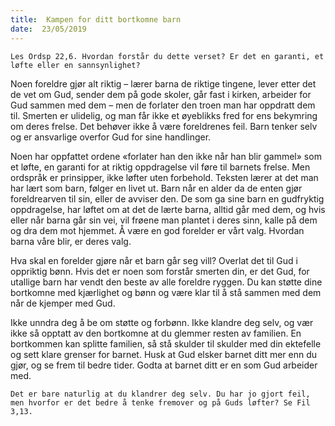 ```yaml
---
title:  Kampen for ditt bortkomne barn
date:  23/05/2019
---
```


`Les Ordsp 22,6. Hvordan forstår du dette verset? Er det en garanti, et løfte eller en sannsynlighet?`

Noen foreldre gjør alt riktig – lærer barna de riktige tingene, lever etter det de vet om Gud, sender dem på gode skoler, går fast i kirken, arbeider for Gud sammen med dem – men de forlater den troen man har oppdratt dem til. Smerten er ulidelig, og man får ikke et øyeblikks fred for ens bekymring om deres frelse. Det behøver ikke å være foreldrenes feil. Barn tenker selv og er ansvarlige overfor Gud for sine handlinger.

Noen har oppfattet ordene «forlater han den ikke når han blir gammel» som et løfte, en garanti for at riktig oppdragelse vil føre til barnets frelse. Men ordspråk er prinsipper, ikke løfter uten forbehold. Teksten lærer at det man har lært som barn, følger en livet ut. Barn når en alder da de enten gjør foreldrearven til sin, eller de avviser den. De som ga sine barn en gudfryktig oppdragelse, har løftet om at det de lærte barna, alltid går med dem, og hvis eller når barna går sin vei, vil frøene man plantet i deres sinn, kalle på dem og dra dem mot hjemmet. Å være en god forelder er vårt valg. Hvordan barna våre blir, er deres valg.

Hva skal en forelder gjøre når et barn går seg vill? Overlat det til Gud i oppriktig bønn. Hvis det er noen som forstår smerten din, er det Gud, for utallige barn har vendt den beste av alle foreldre ryggen. Du kan støtte dine bortkomne med kjærlighet og bønn og være klar til å stå sammen med dem når de kjemper med Gud.

Ikke unndra deg å be om støtte og forbønn. Ikke klandre deg selv, og vær ikke så opptatt av den bortkomne at du glemmer resten av familien. En bortkommen kan splitte familien, så stå skulder til skulder med din ektefelle og sett klare grenser for barnet. Husk at Gud elsker barnet ditt mer enn du gjør, og se frem til bedre tider. Godta at barnet ditt er en som Gud arbeider med.

`Det er bare naturlig at du klandrer deg selv. Du har jo gjort feil, men hvorfor er det bedre å tenke fremover og på Guds løfter? Se Fil 3,13.`